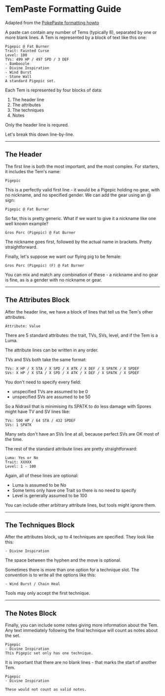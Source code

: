 # TemPaste Formatting Guide

Adapted from the [PokePaste formatting howto](https://pokepast.es/syntax.html)

A paste can contain any number of Tems (typically 8), separated by one or more blank lines. A Tem is represented by a block of text like this one:

```
Pigepic @ Fat Burner
Trait: Fainted Curse
Level: 100
TVs: 499 HP / 497 SPD / 3 DEF
- Bamboozle
- Divine Inspiration
- Wind Burst
- Stone Wall
A standard Pigepic set.
```

Each Tem is represented by four blocks of data:

1. The header line
2. The attributes
3. The techniques
4. Notes

Only the header line is requred.

Let's break this down line-by-line.

---

## The Header

The first line is both the most important, and the most complex. For starters, it includes the Tem's name:

```
Pigepic
```

This is a perfectly valid first line - it would be a Pigepic holding no gear, with no nickname, and no specified gender. We can add the gear using an @ sign:

```
Pigepic @ Fat Burner
```

So far, this is pretty generic. What if we want to give it a nickname like one well known example?

```
Gros Porc (Pigepic) @ Fat Burner
```

The nickname goes first, followed by the actual name in brackets. Pretty straightforward.

Finally, let's suppose we want our flying pig to be female:

```
Gros Porc (Pigepic) (F) @ Fat Burner
```

You can mix and match any combination of these - a nickname and no gear is fine, as is a gender with no nickname or gear.

---

## The Attributes Block

After the header line, we have a block of lines that tell us the Tem's other attributes.

```
Attribute: Value
```

There are 5 standard attributes: the trait, TVs, SVs, level, and if the Tem is a Luma.

The attribute lines can be written in any order.

TVs and SVs both take the same format:

```
TVs: X HP / X STA / X SPD / X ATK / X DEF / X SPATK / X SPDEF
SVs: X HP / X STA / X SPD / X ATK / X DEF / X SPATK / X SPDEF
```

You don't need to specify every field:

- unspecified TVs are assumed to be 0
- unspecified SVs are assumed to be 50

So a Nidrasil that is minimising its SPATK to do less damage with Spores might have TV and SV lines like:

```
TVs: 500 HP / 64 STA / 432 SPDEF
SVs: 1 SPATK
```

Many sets don't have an SVs line at all, because perfect SVs are OK most of the time.

The rest of the standard attribute lines are pretty straightforward:

```
Luma: Yes or No
Trait: XXXXX
Level: 1 - 100
```

Again, all of these lines are optional:

- Luma is assumed to be No
- Some tems only have one Trait so there is no need to specify
- Level is generally assumed to be 100

You can include other arbitrary attribute lines, but tools might ignore them.

---

## The Techniques Block

After the attributes block, up to 4 techniques are specified. They look like this:

```
- Divine Inspiration
```

The space between the hyphen and the move is optional.

Sometimes there is more than one option for a technique slot. The convention is to write all the options like this:

```
- Wind Burst / Chain Heal
```

Tools may only accept the first technique.

---

## The Notes Block

Finally, you can include some notes giving more information about the Tem. Any text immediately following the final technique will count as notes about the set.

```
Pigepic
- Divine Inspiration
This Pigepic set only has one technique.
```

It is important that there are no blank lines - that marks the start of another Tem.

```
Pigepic
- Divine Inspiration

These would not count as valid notes.
```
